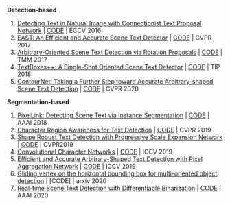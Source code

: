 **Detection-based**

1. [Detecting Text in Natural Image with Connectionist Text Proposal Network](https://arxiv.org/pdf/1609.03605v1.pdf) | [CODE](https://github.com/eragonruan/text-detection-ctpn) | ECCV 2016
2. [EAST: An Efficient and Accurate Scene Text Detector](https://arxiv.org/pdf/1704.03155v2.pdf) | [CODE](https://github.com/argman/EAST) | CVPR 2017
3. [Arbitrary-Oriented Scene Text Detection via Rotation Proposals](https://arxiv.org/pdf/1703.01086v3.pdf) | [CODE](https://github.com/mjq11302010044/RRPN) | TMM 2017
4. [TextBoxes++: A Single-Shot Oriented Scene Text Detector](https://arxiv.org/pdf/1801.02765v3.pdf) | [CODE](https://github.com/MhLiao/TextBoxes_plusplus) | TIP 2018
5. [ContourNet: Taking a Further Step toward Accurate Arbitrary-shaped Scene Text Detection](https://arxiv.org/pdf/2004.04940v1.pdf) | [CODE](https://github.com/wangyuxin87/ContourNet) | CVPR 2020



**Segmentation-based**

1. [PixelLink: Detecting Scene Text via Instance Segmentation](https://arxiv.org/pdf/1801.01315v1.pdf) | [CODE](https://github.com/ZJULearning/pixel_link) | AAAI 2018
2. [Character Region Awareness for Text Detection](https://arxiv.org/pdf/1904.01941v1.pdf) | [CODE](https://github.com/clovaai/CRAFT-pytorch) | CVPR 2019
3. [Shape Robust Text Detection with Progressive Scale Expansion Network](https://arxiv.org/pdf/1903.12473v2.pdf) | [CODE](https://github.com/whai362/PSENet) | CVPR2019
4. [Convolutional Character Networks](https://arxiv.org/pdf/1910.07954v1.pdf) | [CODE](https://github.com/MalongTech/research-charnet) | ICCV 2019
5. [Efficient and Accurate Arbitrary-Shaped Text Detection with Pixel Aggregation Network](https://arxiv.org/pdf/1908.05900v1.pdf) | [CODE]() | ICCV 2019
6. [Gliding vertex on the horizontal bounding box for multi-oriented object detection](https://arxiv.org/pdf/1911.09358v2.pdf) | [CODE] | arxiv 2020
7. [Real-time Scene Text Detection with Differentiable Binarization](https://arxiv.org/pdf/1911.08947v2.pdf) | [CODE](https://github.com/MhLiao/DB) | AAAI 2020
